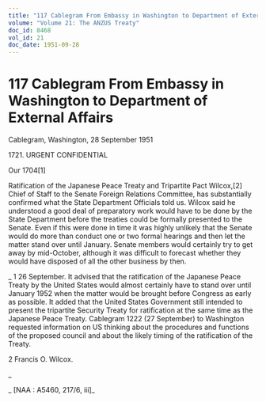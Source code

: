 ```yaml
---
title: "117 Cablegram From Embassy in Washington to Department of External Affairs"
volume: "Volume 21: The ANZUS Treaty"
doc_id: 8468
vol_id: 21
doc_date: 1951-09-28
---
```


# 117 Cablegram From Embassy in Washington to Department of External Affairs

Cablegram, Washington, 28 September 1951

1721\. URGENT CONFIDENTIAL

Our 1704[1]

Ratification of the Japanese Peace Treaty and Tripartite Pact Wilcox,[2] Chief of Staff to the Senate Foreign Relations Committee, has substantially confirmed what the State Department Officials told us. Wilcox said he understood a good deal of preparatory work would have to be done by the State Department before the treaties could be formally presented to the Senate. Even if this were done in time it was highly unlikely that the Senate would do more than conduct one or two formal hearings and then let the matter stand over until January. Senate members would certainly try to get away by mid-October, although it was difficult to forecast whether they would have disposed of all the other business by then.

_ 1 26 September. It advised that the ratification of the Japanese Peace Treaty by the United States would almost certainly have to stand over until January 1952 when the matter would be brought before Congress as early as possible. It added that the United States Government still intended to present the tripartite Security Treaty for ratification at the same time as the Japanese Peace Treaty. Cablegram 1222 (27 September) to Washington requested information on US thinking about the procedures and functions of the proposed council and about the likely timing of the ratification of the Treaty.

2 Francis O. Wilcox.

_

_ [NAA : A5460, 217/6, iii]_
